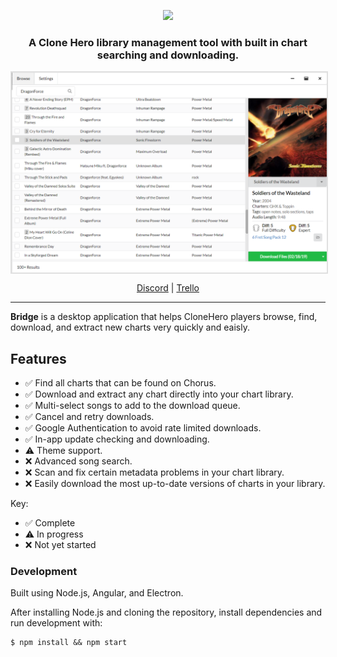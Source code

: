 <p align="center">
  <img src="./src/assets/images/bridge-animation.gif"/>
</p>
<h3 align="center">A Clone Hero library management tool with built in chart searching and downloading.</h3>
<img align="center" style="border: 2px solid #E0E0E0" src="./src/assets/images/example.png"/>
<p align="center">
  <a href="https://discord.gg/cqaUXGm">Discord</a> | 
  <a href="https://trello.com/b/lz8MvNhF/bridge">Trello</a>
</p>
<hr>

**Bridge** is a desktop application that helps CloneHero players browse, find, download, and extract new charts very quickly and eaisly.

## Features

- ✅ Find all charts that can be found on Chorus.
- ✅ Download and extract any chart directly into your chart library.
- ✅ Multi-select songs to add to the download queue.
- ✅ Cancel and retry downloads.
- ✅ Google Authentication to avoid rate limited downloads.
- ✅ In-app update checking and downloading.
- ⚠️ Theme support.
- ❌ Advanced song search.
- ❌ Scan and fix certain metadata problems in your chart library.
- ❌ Easily download the most up-to-date versions of charts in your library.

Key:

- ✅ Complete
- ⚠️ In progress
- ❌ Not yet started

### Development

Built using Node.js, Angular, and Electron.

After installing Node.js and cloning the repository, install dependencies and run development with:

```
$ npm install && npm start
```